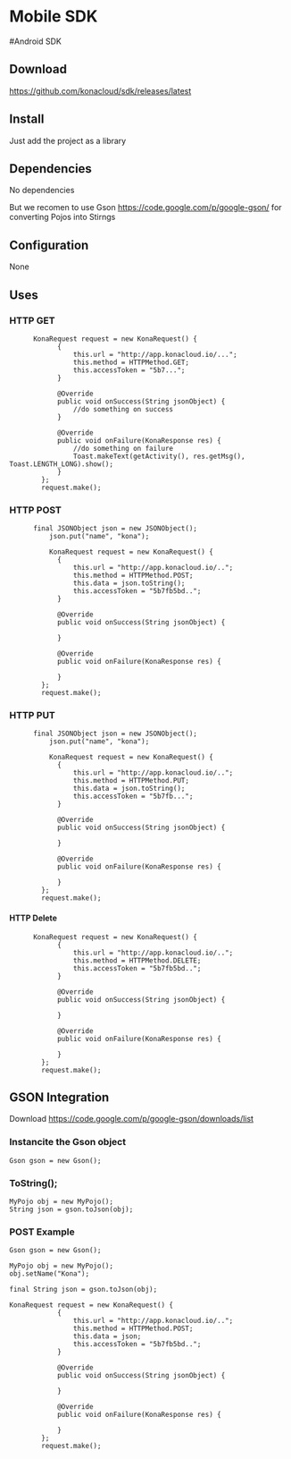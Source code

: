 Mobile SDK
===


#Android SDK

## Download

https://github.com/konacloud/sdk/releases/latest

## Install

Just add the project as a library

## Dependencies

No dependencies

But we recomen to use Gson https://code.google.com/p/google-gson/ for converting Pojos into Stirngs

## Configuration

None

## Uses

### HTTP GET

```
      KonaRequest request = new KonaRequest() {
			{
				this.url = "http://app.konacloud.io/...";
				this.method = HTTPMethod.GET;
				this.accessToken = "5b7...";
			}

			@Override
			public void onSuccess(String jsonObject) {
				//do something on success
			}

			@Override
			public void onFailure(KonaResponse res) {
				//do something on failure
				Toast.makeText(getActivity(), res.getMsg(), Toast.LENGTH_LONG).show();
			}
		};
		request.make();
```

### HTTP POST

```
      final JSONObject json = new JSONObject();
		  json.put("name", "kona");

		  KonaRequest request = new KonaRequest() {
			{
				this.url = "http://app.konacloud.io/..";
				this.method = HTTPMethod.POST;
				this.data = json.toString();
				this.accessToken = "5b7fb5bd..";
			}

			@Override
			public void onSuccess(String jsonObject) {
				
			}

			@Override
			public void onFailure(KonaResponse res) {

			}
		};
		request.make();
```

### HTTP PUT

```
      final JSONObject json = new JSONObject();
		  json.put("name", "kona");

		  KonaRequest request = new KonaRequest() {
			{
				this.url = "http://app.konacloud.io/..";
				this.method = HTTPMethod.PUT;
				this.data = json.toString();
				this.accessToken = "5b7fb...";
			}

			@Override
			public void onSuccess(String jsonObject) {
				
			}

			@Override
			public void onFailure(KonaResponse res) {

			}
		};
		request.make();
```

#### HTTP Delete

```
      KonaRequest request = new KonaRequest() {
			{
				this.url = "http://app.konacloud.io/..";
				this.method = HTTPMethod.DELETE;
				this.accessToken = "5b7fb5bd..";
			}

			@Override
			public void onSuccess(String jsonObject) {
				
			}

			@Override
			public void onFailure(KonaResponse res) {

			}
		};
		request.make();
```

## GSON Integration

Download https://code.google.com/p/google-gson/downloads/list

### Instancite the Gson object
```
Gson gson = new Gson();
```

### ToString();

```
MyPojo obj = new MyPojo();
String json = gson.toJson(obj);
```

### POST Example

```
Gson gson = new Gson();

MyPojo obj = new MyPojo();
obj.setName("Kona");

final String json = gson.toJson(obj);

KonaRequest request = new KonaRequest() {
			{
				this.url = "http://app.konacloud.io/..";
				this.method = HTTPMethod.POST;
				this.data = json;
				this.accessToken = "5b7fb5bd..";
			}

			@Override
			public void onSuccess(String jsonObject) {
				
			}

			@Override
			public void onFailure(KonaResponse res) {

			}
		};
		request.make();
```
